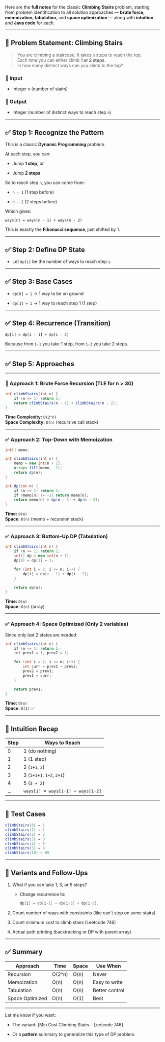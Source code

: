 Here are the **full notes** for the classic **Climbing Stairs** problem, starting from problem identification to all solution approaches — **brute force**, **memoization**, **tabulation**, and **space optimization** — along with **intuition** and **Java code** for each.

---

## 🧩 Problem Statement: Climbing Stairs

> You are climbing a staircase. It takes `n` steps to reach the top.  
> Each time you can either climb **1 or 2 steps**.  
> In how many distinct ways can you climb to the top?

### 🎯 Input

- Integer `n` (number of stairs)
    

### 🎯 Output

- Integer (number of distinct ways to reach step `n`)
    

---

## ✅ Step 1: Recognize the Pattern

This is a classic **Dynamic Programming** problem.

At each step, you can:

- Jump **1 step**, or
    
- Jump **2 steps**
    

So to reach step `n`, you can come from:

- `n - 1` (1 step before)
    
- `n - 2` (2 steps before)
    

Which gives:

```text
ways(n) = ways(n - 1) + ways(n - 2)
```

This is exactly the **Fibonacci sequence**, just shifted by 1.

---

## ✅ Step 2: Define DP State

- Let `dp[i]` be the number of ways to reach step `i`.
    

---

## ✅ Step 3: Base Cases

- `dp[0] = 1` → 1 way to be on ground
    
- `dp[1] = 1` → 1 way to reach step 1 (1 step)
    

---

## ✅ Step 4: Recurrence (Transition)

```text
dp[i] = dp[i - 1] + dp[i - 2]
```

Because from `i-1` you take 1 step, from `i-2` you take 2 steps.

---

## ✅ Step 5: Approaches

---

### 🚫 Approach 1: Brute Force Recursion (TLE for n > 30)

```java
int climbStairs(int n) {
    if (n <= 1) return 1;
    return climbStairs(n - 1) + climbStairs(n - 2);
}
```

**Time Complexity:** `O(2^n)`  
**Space Complexity:** `O(n)` (recursive call stack)

---

### ✅ Approach 2: Top-Down with Memoization

```java
int[] memo;

int climbStairs(int n) {
    memo = new int[n + 1];
    Arrays.fill(memo, -1);
    return dp(n);
}

int dp(int n) {
    if (n <= 1) return 1;
    if (memo[n] != -1) return memo[n];
    return memo[n] = dp(n - 1) + dp(n - 2);
}
```

**Time:** `O(n)`  
**Space:** `O(n)` (memo + recursion stack)

---

### ✅ Approach 3: Bottom-Up DP (Tabulation)

```java
int climbStairs(int n) {
    if (n <= 1) return 1;
    int[] dp = new int[n + 1];
    dp[0] = dp[1] = 1;

    for (int i = 2; i <= n; i++) {
        dp[i] = dp[i - 1] + dp[i - 2];
    }

    return dp[n];
}
```

**Time:** `O(n)`  
**Space:** `O(n)` (array)

---

### ✅ Approach 4: Space Optimized (Only 2 variables)

Since only last 2 states are needed:

```java
int climbStairs(int n) {
    if (n <= 1) return 1;
    int prev1 = 1, prev2 = 1;

    for (int i = 2; i <= n; i++) {
        int curr = prev1 + prev2;
        prev2 = prev1;
        prev1 = curr;
    }

    return prev1;
}
```

**Time:** `O(n)`  
**Space:** `O(1)` ✅

---

## 🧠 Intuition Recap

|Step|Ways to Reach|
|---|---|
|0|1 (do nothing)|
|1|1 (1 step)|
|2|2 (`1+1`, `2`)|
|3|3 (`1+1+1`, `1+2`, `2+1`)|
|4|5 (`3 + 2`)|
|...|`ways[i] = ways[i-1] + ways[i-2]`|

---

## 🧪 Test Cases

```java
climbStairs(0) → 1  
climbStairs(1) → 1  
climbStairs(2) → 2  
climbStairs(3) → 3  
climbStairs(4) → 5  
climbStairs(5) → 8  
climbStairs(10) → 89
```

---

## 🔁 Variants and Follow-Ups

1. What if you can take 1, 3, or 5 steps?
    
    - Change recurrence to:
        
        ```java
        dp[i] = dp[i-1] + dp[i-3] + dp[i-5];
        ```
        
2. Count number of ways with constraints (like can't step on some stairs)
    
3. Count minimum cost to climb stairs (Leetcode 746)
    
4. Actual path printing (backtracking or DP with parent array)
    

---

## ✅ Summary

|Approach|Time|Space|Use When|
|---|---|---|---|
|Recursion|O(2^n)|O(n)|Never|
|Memoization|O(n)|O(n)|Easy to write|
|Tabulation|O(n)|O(n)|Better control|
|Space Optimized|O(n)|O(1)|Best|

---

Let me know if you want:

- The variant: [Min Cost Climbing Stairs – Leetcode 746]
    
- Or a **pattern** summary to generalize this type of DP problem.